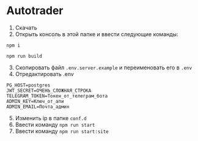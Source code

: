 # Autotrader

1) Скачать
2) Открыть консоль в этой папке и ввести следующие команды:
```
npm i
```
```
npm run build
```
3) Скопировать файл `.env.server.example` и переименовать его в `.env`
4) Отредактировать .env
```
PG_HOST=postgres
JWT_SECRET=ОЧЕНЬ_СЛОЖНАЯ_СТРОКА
TELEGRAM_TOKEN=Токен_от_телеграм_бота
ADMIN_KEY=Ключ_от_апи
ADMIN_EMAIL=Почта_админ
```
5) Изменить ip в папке `conf.d`
6) Ввести команду `npm run start`
7) Ввести команду `npm run start:site`
